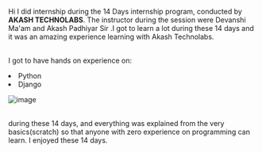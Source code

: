 
Hi I did internship during the 14 Days internship program, conducted by <b>AKASH TECHNOLABS</b>.
The instructor during the session were Devanshi Ma'am and Akash Padhiyar Sir .I got to
learn a lot during these 14 days and it was an amazing experience learning with Akash Technolabs.

<br>I got to have hands on experience on:
<li>Python
<li>Django
  
  
  ![image](https://user-images.githubusercontent.com/84809772/121650294-0e240680-cab7-11eb-9f64-fb8259cf81ec.png)




  
  <br>during these 14 days, and everything was explained from the very basics(scratch) so that
anyone with zero experience on programming can learn.
I enjoyed these 14 days. 



